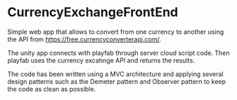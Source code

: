 # CurrencyExchangeFrontEnd

Simple web app that allows to convert from one currency to another using the API from https://free.currencyconverterapi.com/.

The unity app connects with playfab through server cloud script code. Then playfab uses the currency excahnge API and returns the results.

The code has been written using a MVC architecture and applying several design patterns such as the Demeter pattern and Observer pattern to keep the code as clean as possible.
